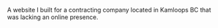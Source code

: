 A website I built for a contracting company located in Kamloops BC that was lacking an online presence.

